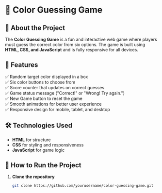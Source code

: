 # 🎨 Color Guessing Game

## 📌 About the Project
The **Color Guessing Game** is a fun and interactive web game where players must guess the correct color from six options. The game is built using **HTML, CSS, and JavaScript** and is fully responsive for all devices.

## 🚀 Features
✅ Random target color displayed in a box  
✅ Six color buttons to choose from  
✅ Score counter that updates on correct guesses  
✅ Game status message ("Correct!" or "Wrong! Try again.")  
✅ New Game button to reset the game  
✅ Smooth animations for better user experience  
✅ Responsive design for mobile, tablet, and desktop  

## 🛠️ Technologies Used
- **HTML** for structure  
- **CSS** for styling and responsiveness  
- **JavaScript** for game logic  

## 📂 How to Run the Project
1. **Clone the repository**  
   ```sh
   git clone https://github.com/yourusername/color-guessing-game.git
